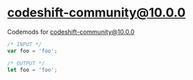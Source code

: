 # codeshift-community@10.0.0

Codemods for codeshift-community@10.0.0

```js
/* INPUT */
var foo = 'foo';

/* OUTPUT */
let foo = 'foo';
```
